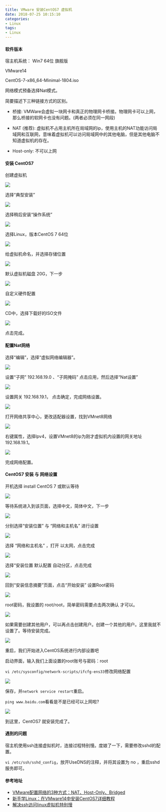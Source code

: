```yaml
---
title: VMware 安装CentOS7 虚拟机
date: 2018-07-25 10:15:10
categories:
- Linux
tags:
- Linux
---
```


#### 软件版本

  宿主机系统： Win7 64位 旗舰版

  VMware14
  
  CentOS-7-x86_64-Minimal-1804.iso
  
  网络模式预备选择Nat模式。
  
  简要描述下三种链接方式的区别。
  
  + 桥接: VMWare会虚拟一块网卡和真正的物理网卡桥接。物理网卡可以上网，那么桥接的软网卡也没有问题。(两者必须在同一网段)
  
  + NAT (推荐): 虚拟机不占用主机所在局域网的ip，使用主机的NAT功能访问局域网和互联网，意味着虚拟机可以访问局域网中的其他电脑，但是其他电脑不知道虚拟机的存在。
  
  + Host-only: 不可以上网
  
#### 安装 CentOS7

  创建虚拟机
  
  ![](http://pbsg2r9io.bkt.clouddn.com/18-7-25/73770783.jpg)
  
  选择“典型安装” 
  
  ![](http://pbsg2r9io.bkt.clouddn.com/18-7-25/64288950.jpg)
  
  选择稍后安装“操作系统”
  
  ![](http://pbsg2r9io.bkt.clouddn.com/18-7-25/54478389.jpg)
  
  选择Linux，版本CentOS 7 64位
  
  ![](http://pbsg2r9io.bkt.clouddn.com/18-7-25/73595117.jpg)
  
  给虚拟机命名，并选择存储位置
  
  ![](http://pbsg2r9io.bkt.clouddn.com/18-7-25/40523175.jpg)
  
  默认虚拟机磁盘 20G，下一步
  
  ![](http://pbsg2r9io.bkt.clouddn.com/18-7-25/31690010.jpg)
  
  自定义硬件配置
  
  ![](http://pbsg2r9io.bkt.clouddn.com/18-7-25/43605820.jpg)
  
  CD中，选择下载好的ISO文件
  
  ![](http://pbsg2r9io.bkt.clouddn.com/18-7-25/74905857.jpg)
  
  点击完成。

#### 配置Nat网络

  选择“编辑”，选择“虚拟网络编辑器”。
  
  ![](http://pbsg2r9io.bkt.clouddn.com/18-7-25/78314349.jpg)
  
  设置“子网” 192.168.19.0 、“子网掩码” 点击应用，然后选择“Nat设置”
  
  ![](http://pbsg2r9io.bkt.clouddn.com/18-7-25/44713366.jpg)

  设置网关 192.168.19.1， 点击确定，完成网络设置。
  
  ![](http://pbsg2r9io.bkt.clouddn.com/18-7-25/35747283.jpg)          
    
  打开网络共享中心，更改适配器设置，找到VMnet8网络
  
  ![](http://pbsg2r9io.bkt.clouddn.com/18-7-25/62825701.jpg)

  右键属性，选择Ipv4，设置VMnet8的ip为刚才虚拟机内设置的网关地址 192.168.19.1。
  
  ![](http://pbsg2r9io.bkt.clouddn.com/18-7-25/42804729.jpg)
  
  完成网络配置。

#### CentOS7 安装 与 网络设置

  开机选择 install CentOS 7 或默认等待
  
  ![](http://pbsg2r9io.bkt.clouddn.com/18-7-25/31857483.jpg)  
  
  等待系统进入到该页面，选择中文，简体中文，下一步
  
  ![](http://pbsg2r9io.bkt.clouddn.com/18-7-25/78599787.jpg)
  
  分别选择“安装位置” 与 “网络和主机名” 进行设置
  
  ![](http://pbsg2r9io.bkt.clouddn.com/18-7-25/72962113.jpg)
  
  选择 “网络和主机名” ，打开 以太网，点击完成
  
  ![](http://pbsg2r9io.bkt.clouddn.com/18-7-25/82939841.jpg)
  
  选择“安装位置 默认配置 自动分区，点击完成
  
  ![](http://pbsg2r9io.bkt.clouddn.com/18-7-25/24162467.jpg)
  
  回到“安装信息摘要”页面，点击“开始安装” 设置Root密码
  
  ![](http://pbsg2r9io.bkt.clouddn.com/18-7-25/83033041.jpg)
  
  root密码，我设置的 root/root，简单密码需要点击两次确认 才可以。
  
  ![](http://pbsg2r9io.bkt.clouddn.com/18-7-25/82140660.jpg)
  
  如果需要创建其他用户，可以再点击创建用户。创建一个其他的用户。这里我就不设置了。等待安装完成。
  
  ![](http://pbsg2r9io.bkt.clouddn.com/18-7-25/44370719.jpg)
  
  重启，我们开始进入CentOS系统进行内部设置吧

  启动界面，输入我们上面设置的root账号与密码：root
  
  `vi /etc/sysconfig/network-scripts/ifcfg-ens33`修改网络配置
  
  ![](http://pbsg2r9io.bkt.clouddn.com/18-7-25/24576548.jpg)
  
  保存，并`network service restart`重启。
  
  `ping www.baidu.com`看看是不是已经可以上网啦?
  
  ![](http://pbsg2r9io.bkt.clouddn.com/18-7-25/41419509.jpg)

  到这里，CentOS7 就安装完成了。
  
#### 遇到的问题

  宿主机使用ssh连接虚拟机时，连接过程特别慢。度娘了一下，需要修改sshd的配置。
  
  `vi /etc/ssh/sshd_config`，放开UseDNS的注释，并将其设置为 no ，重启sshd服务即可。  

#### 参考地址

  + [VMware配置网络的3种方式：NAT、Host-Only、Bridged](https://blog.csdn.net/u014726937/article/details/52768463)
  + [新手学Linux：在VMware14中安装CentOS7详细教程](https://blog.csdn.net/yiyihuazi/article/details/78557216)
  + [解决ssh访问linux虚拟机特别慢](https://blog.csdn.net/gxdvip/article/details/50977652)
  


      
